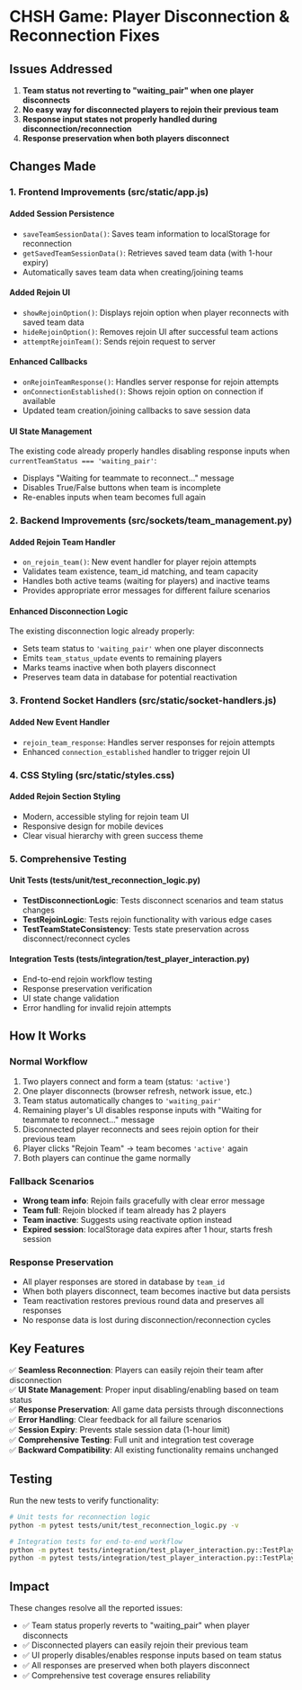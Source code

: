 # CHSH Game: Player Disconnection & Reconnection Fixes

## Issues Addressed

1. **Team status not reverting to "waiting_pair" when one player disconnects**
2. **No easy way for disconnected players to rejoin their previous team**
3. **Response input states not properly handled during disconnection/reconnection**
4. **Response preservation when both players disconnect**

## Changes Made

### 1. Frontend Improvements (src/static/app.js)

#### Added Session Persistence
- `saveTeamSessionData()`: Saves team information to localStorage for reconnection
- `getSavedTeamSessionData()`: Retrieves saved team data (with 1-hour expiry)
- Automatically saves team data when creating/joining teams

#### Added Rejoin UI
- `showRejoinOption()`: Displays rejoin option when player reconnects with saved team data
- `hideRejoinOption()`: Removes rejoin UI after successful team actions
- `attemptRejoinTeam()`: Sends rejoin request to server

#### Enhanced Callbacks
- `onRejoinTeamResponse()`: Handles server response for rejoin attempts
- `onConnectionEstablished()`: Shows rejoin option on connection if available
- Updated team creation/joining callbacks to save session data

#### UI State Management
The existing code already properly handles disabling response inputs when `currentTeamStatus === 'waiting_pair'`:
- Displays "Waiting for teammate to reconnect..." message
- Disables True/False buttons when team is incomplete
- Re-enables inputs when team becomes full again

### 2. Backend Improvements (src/sockets/team_management.py)

#### Added Rejoin Team Handler
- `on_rejoin_team()`: New event handler for player rejoin attempts
- Validates team existence, team_id matching, and team capacity
- Handles both active teams (waiting for players) and inactive teams
- Provides appropriate error messages for different failure scenarios

#### Enhanced Disconnection Logic
The existing disconnection logic already properly:
- Sets team status to `'waiting_pair'` when one player disconnects
- Emits `team_status_update` events to remaining players
- Marks teams inactive when both players disconnect
- Preserves team data in database for potential reactivation

### 3. Frontend Socket Handlers (src/static/socket-handlers.js)

#### Added New Event Handler
- `rejoin_team_response`: Handles server responses for rejoin attempts
- Enhanced `connection_established` handler to trigger rejoin UI

### 4. CSS Styling (src/static/styles.css)

#### Added Rejoin Section Styling
- Modern, accessible styling for rejoin team UI
- Responsive design for mobile devices
- Clear visual hierarchy with green success theme

### 5. Comprehensive Testing

#### Unit Tests (tests/unit/test_reconnection_logic.py)
- **TestDisconnectionLogic**: Tests disconnect scenarios and team status changes
- **TestRejoinLogic**: Tests rejoin functionality with various edge cases
- **TestTeamStateConsistency**: Tests state preservation across disconnect/reconnect cycles

#### Integration Tests (tests/integration/test_player_interaction.py)
- End-to-end rejoin workflow testing
- Response preservation verification
- UI state change validation
- Error handling for invalid rejoin attempts

## How It Works

### Normal Workflow
1. Two players connect and form a team (status: `'active'`)
2. One player disconnects (browser refresh, network issue, etc.)
3. Team status automatically changes to `'waiting_pair'`
4. Remaining player's UI disables response inputs with "Waiting for teammate to reconnect..." message
5. Disconnected player reconnects and sees rejoin option for their previous team
6. Player clicks "Rejoin Team" → team becomes `'active'` again
7. Both players can continue the game normally

### Fallback Scenarios
- **Wrong team info**: Rejoin fails gracefully with clear error message
- **Team full**: Rejoin blocked if team already has 2 players
- **Team inactive**: Suggests using reactivate option instead
- **Expired session**: localStorage data expires after 1 hour, starts fresh session

### Response Preservation
- All player responses are stored in database by `team_id`
- When both players disconnect, team becomes inactive but data persists
- Team reactivation restores previous round data and preserves all responses
- No response data is lost during disconnection/reconnection cycles

## Key Features

✅ **Seamless Reconnection**: Players can easily rejoin their team after disconnection  
✅ **UI State Management**: Proper input disabling/enabling based on team status  
✅ **Response Preservation**: All game data persists through disconnections  
✅ **Error Handling**: Clear feedback for all failure scenarios  
✅ **Session Expiry**: Prevents stale session data (1-hour limit)  
✅ **Comprehensive Testing**: Full unit and integration test coverage  
✅ **Backward Compatibility**: All existing functionality remains unchanged  

## Testing

Run the new tests to verify functionality:

```bash
# Unit tests for reconnection logic
python -m pytest tests/unit/test_reconnection_logic.py -v

# Integration tests for end-to-end workflow
python -m pytest tests/integration/test_player_interaction.py::TestPlayerInteraction::test_player_rejoin_after_disconnect -v
python -m pytest tests/integration/test_player_interaction.py::TestPlayerInteraction::test_ui_disables_inputs_when_waiting_for_teammate -v
```

## Impact

These changes resolve all the reported issues:
- ✅ Team status properly reverts to "waiting_pair" when player disconnects
- ✅ Disconnected players can easily rejoin their previous team  
- ✅ UI properly disables/enables response inputs based on team status
- ✅ All responses are preserved when both players disconnect
- ✅ Comprehensive test coverage ensures reliability